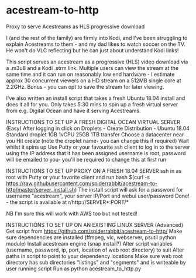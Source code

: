 # acestream-to-http
Proxy to serve Acestreams as HLS progressive download 

I (and the rest of the family) are firmly into Kodi, and I've been struggling to explain Acestreams to them - and my dad likes to watch soccer on the TV. He won't do VLC reflecting but he can just about understand Kodi links!

This script serves an acestream as a progressive (HLS) video download via a .m3u8 and a Kodi .strm link. Multiple users can view the stream at the same time and it can run on reasonably low end hardware - I estimate approx 30 concurrent viewers on a HD stream on a 512MB single core at 2.2GHz. Bonus - you can opt to save the stream for later viewing.

I've also written an install script that takes a fresh Ubuntu 18.04 install and does it all for you. Only takes 5:30 mins to spin up a fresh virtual server from e.g. Digital Ocean and have it serving Acestreams.

INSTRUCTIONS TO SET UP A FRESH DIGITAL OCEAN VIRTUAL SERVER (Easy)
After logging in click on Droplets - Create
Distribution - Ubuntu 18.04
Standard droplet 1GB 1vCPU 25GB 1TB transfer
Choose a datacenter near you
Hit create (note the droplet name- you can change this if required)
Wait whilst it spins up
Use Putty or your favourite ssh client to log in to the server using the IP address that it has been assigned
username is root, password will be emailed to you- you'll be required to change this at first run

INSTRUCTIONS TO SET UP PROXY ON A FRESH 18.04 SERVER
ssh in as root with Putty or your favorite client and run
bash $(curl -s https://raw.githubusercontent.com/spiderrabbit/acestream-to-http/master/server_install.sh)
The install script will ask for a password for username "acestream", your server IP/Port and webui user/password
Done! - the script is available at r/http://SERVER*:PORT/*

NB I'm sure this will work with AWS too but not tested!

INSTRUCTIONS TO SET UP ON AN EXISTING LINUX SERVER (Advanced)
Get script from https://github.com/spiderrabbit/acestream-to-http/
Make sure dependencies are installed (ffmpeg, vlc, webserver, psutil python module)
Install acestream engine (snap install?)
Alter script variables (username, password, ip, port, location of web root directory) to suit
Alter paths in script to point to your dependency locations
Make sure web root directory has sub directories "listings" and "segments" and is writeable by user running script
Run as python acestream_to_http.py
